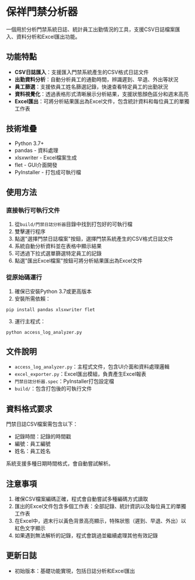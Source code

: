 # 保祥門禁分析器

一個用於分析門禁系統日誌、統計員工出勤情況的工具，支援CSV日誌檔案匯入、資料分析和Excel匯出功能。

## 功能特點

- **CSV日誌匯入**：支援匯入門禁系統產生的CSV格式日誌文件
- **出勤資料分析**：自動分析員工的通勤時間，辨識遲到、早退、外出等狀況
- **員工篩選**：支援依員工姓名篩選記錄，快速查看特定員工的出勤狀況
- **資料視覺化**：透過表格形式清晰展示分析結果，支援狀態顏色區分和週末高亮
- **Excel匯出**：可將分析結果匯出為Excel文件，包含統計資料和每位員工的單獨工作表

## 技術堆疊

- Python 3.7+
- pandas - 資料處理
- xlsxwriter - Excel檔案生成
- flet - GUI介面開發
- PyInstaller - 打包成可執行檔

## 使用方法

### 直接執行可執行文件

1. 從`build/門禁日誌分析器`目錄中找到打包好的可執行檔
2. 雙擊運行程序
3. 點選"選擇門禁日誌檔案"按鈕，選擇門禁系統產生的CSV格式日誌文件
4. 系統自動分析資料並在表格中顯示結果
5. 可透過下拉式選單篩選特定員工的記錄
6. 點選"匯出Excel檔案"按鈕可將分析結果匯出為Excel文件

### 從原始碼運行

1. 確保已安裝Python 3.7或更高版本
2. 安裝所需依賴：
 ```
 pip install pandas xlsxwriter flet
 ```
3. 運行主程式：
 ```
 python access_log_analyzer.py
 ```

## 文件說明

- `access_log_analyzer.py`：主程式文件，包含UI介面和資料處理邏輯
- `excel_exporter.py`：Excel匯出模組，負責產生Excel報表
- `門禁日誌分析器.spec`：PyInstaller打包設定檔
- `build/`：包含打包後的可執行文件

## 資料格式要求

門禁日誌CSV檔案需包含以下：
- 記錄時間：記錄的時間戳
- 編號：員工編號
- 姓名：員工姓名

系統支援多種日期時間格式，會自動嘗試解析。

## 注意事項

1. 確保CSV檔案編碼正確，程式會自動嘗試多種編碼方式讀取
2. 匯出的Excel文件包含多個工作表：全部記錄、統計資訊以及每位員工的單獨工作表
3. 在Excel中，週末行以黃色背景高亮顯示，特殊狀態（遲到、早退、外出）以紅色文字顯示
4. 如果遇到無法解析的記錄，程式會跳過並繼續處理其他有效記錄

## 更新日誌

- 初始版本：基礎功能實現，包括日誌分析和Excel匯出